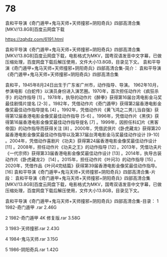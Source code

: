 # 78
袁和平导演《奇门遁甲+鬼马天师+天师撞邪+阴阳奇兵》四部高清合集[MKV/13.8GB]百度云网盘下载

https://zqhdz.com/6191.html

袁和平导演《奇门遁甲+鬼马天师+天师撞邪+阴阳奇兵》四部高清合集[MKV/13.8GB]百度云网盘下载，电影格式为MKV，国粤双语发音中文字幕，已做压缩处理，百度网盘下载后解压使用，文件大小13.8GB，目录见下文。
袁和平导演《奇门遁甲+鬼马天师+天师撞邪+阴阳奇兵》四部高清合集-简介：
袁和平导演《奇门遁甲+鬼马天师+天师撞邪+阴阳奇兵》四部高清合集

袁和平，1945年8月24日出生于广东省广州市，动作指导、导演。
1962年10月，参演电影《白蛇传》以演员身份进入演艺圈。1970年，首次担任动作片《疯狂杀手》的动作指导 [1]  。1978年，执导的动作片《醉拳》获得第16届台湾电影金马奖最佳剧情片提名 [2-3]  。1982年，凭借动作片《奇门遁甲》获得第2届香港电影金像奖最佳动作指导提名 [4]  。1992年，凭借动作片《黄飞鸿之二男儿当自强》获得第12届香港电影金像奖最佳动作指导 [5-6]  。1996年，凭借动作片《黑侠》获得第16届香港电影金像奖最佳动作指导提名 [7]  。1999年，因担任科幻片《黑客帝国》的动作指导而获得关注 [8]  。2000年，凭借武侠片《卧虎藏龙》获得第20届香港电影金像奖最佳动作指导以及第37届台湾电影金马奖最佳动作设计 [9-10]  。2004年，凭借动作喜剧片《功夫》获得第24届香港电影金像奖最佳动作设计 [11]  。2008年，担任动作片《功夫之王》的动作指导 [12]  。2013年，凭借功夫片《一代宗师》获得第33届香港电影金像奖最佳动作设计 [13]  。2014年，执导古装动作片《卧虎藏龙2》 [14]  。2015年，担任动作片《叶问3》的动作指导 [15]  。
2020年，凭借作品《叶问4完结篇》获得第39届香港电影金像奖最佳动作指导。 [16]
袁和平导演《奇门遁甲+鬼马天师+天师撞邪+阴阳奇兵》四部高清合集-片段：
袁和平导演《奇门遁甲+鬼马天师+天师撞邪+阴阳奇兵》四部高清合集[MKV/13.8GB]百度云网盘下载，电影格式为MKV，国粤双语发音中文字幕，已做压缩处理，百度网盘下载后解压使用，文件大小13.8GB，目录见下文。

袁和平导演《奇门遁甲+鬼马天师+天师撞邪+阴阳奇兵》四部高清合集-目录：
1  1982-奇门遁甲 .rar  2.46G

2  1982-奇门遁甲 4K 修复版.rar  3.58G

3  1983-天师撞邪.rar  2.43G

4  1984-鬼马天师.rar  3.15G

5  1986-阴阳奇兵.rar  1.42G
